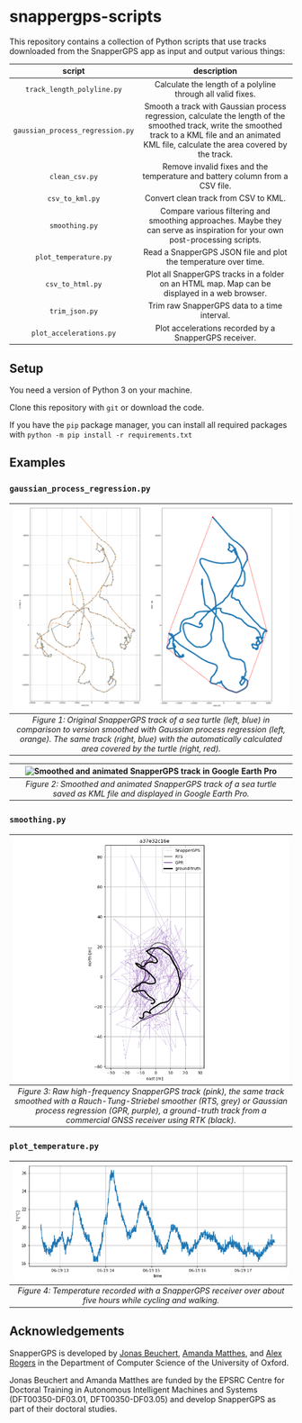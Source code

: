 # snappergps-scripts

This repository contains a collection of Python scripts that use tracks downloaded from the SnapperGPS app as input and output various things:

| script | description |
|:--:|:--:|
| `track_length_polyline.py` | Calculate the length of a polyline through all valid fixes. |
| `gaussian_process_regression.py` | Smooth a track with Gaussian process regression, calculate the length of the smoothed track, write the smoothed track to a KML file and an animated KML file, calculate the area covered by the track. |
| `clean_csv.py` | Remove invalid fixes and the temperature and battery column from a CSV file.|
| `csv_to_kml.py` | Convert clean track from CSV to KML. |
| `smoothing.py` | Compare various filtering and smoothing approaches. Maybe they can serve as inspiration for your own post-processing scripts. |
| `plot_temperature.py` | Read a SnapperGPS JSON file and plot the temperature over time. |
| `csv_to_html.py` | Plot all SnapperGPS tracks in a folder on an HTML map. Map can be displayed in a web browser. |
| `trim_json.py` | Trim raw SnapperGPS data to a time interval. |
| `plot_accelerations.py` | Plot accelerations recorded by a SnapperGPS receiver. |

## Setup

You need a version of Python 3 on your machine.

Clone this repository with `git` or download the code.

If you have the `pip` package manager, you can install all required packages with `python -m pip install -r requirements.txt`

## Examples

### `gaussian_process_regression.py`

| ![Smoothed SnapperGPS track and convex hull of SnapperGPS track](images/gaussian-process-regression-convex-hull.png) |
|:--:| 
| *Figure 1: Original SnapperGPS track of a sea turtle (left, blue) in comparison to version smoothed with Gaussian process regression (left, orange). The same track (right, blue) with the automatically calculated area covered by the turtle (right, red).* |

| ![Smoothed and animated SnapperGPS track in Google Earth Pro](images/smoothed-animated-kml.png) |
|:--:| 
| *Figure 2: Smoothed and animated SnapperGPS track of a sea turtle saved as KML file and displayed in Google Earth Pro.* |

### `smoothing.py`

| ![Raw and smoothed SnapperGPS track](images/smoothing.png) |
|:--:| 
| *Figure 3: Raw high-frequency SnapperGPS track (pink), the same track smoothed with a Rauch-Tung-Striebel smoother (RTS, grey) or Gaussian process regression (GPR, purple), a ground-truth track from a commercial GNSS receiver using RTK (black).* |

### `plot_temperature.py`

| ![Temperature over time](images/temperature.png) |
|:--:| 
| *Figure 4: Temperature recorded with a SnapperGPS receiver over about five hours while cycling and walking.* |

## Acknowledgements

SnapperGPS is developed by
[Jonas Beuchert](https://users.ox.ac.uk/~kell5462/),
[Amanda Matthes](https://amanda-matthes.github.io/), and
[Alex Rogers](https://www.cs.ox.ac.uk/people/alex.rogers/)
in the Department of Computer Science
of the University of Oxford.

Jonas Beuchert and Amanda Matthes are
funded by the EPSRC Centre for Doctoral Training in
Autonomous Intelligent Machines and Systems
(DFT00350-DF03.01, DFT00350-DF03.05) and develop
SnapperGPS as part of their doctoral studies.
